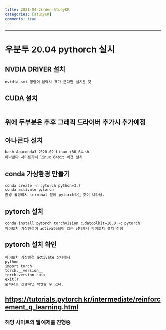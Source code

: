 ```yaml
---
title: 2021-04-28-Wen-StudyKR
categories: [studyKR]
comments: true
---
```

-------------------------------------------------------------------------------

# 우분투 20.04 pythorch 설치
## NVDIA DRIVER 설치
```
nvidia-smi 명령어 입력시 표가 뜬다면 설치된 것
```
## CUDA 설치
```
```

## 위에 두부분은 추후 그래픽 드라이버 추가시 추가예정

## 아나콘다 설치
```
bash Anaconda3-2020.02-Linux-x86_64.sh
아나콘다 사이트가서 linux 64bit 버전 설치

```

## conda 가상환경 만들기 
```
conda create -n pytorch python=3.7
conda activate pytorch
환경 활성화시 terminal 앞에 pytorch라는 것이 나타남.
```

## pytorch 설치
```
conda install pytorch torchvision cudatoolkit=10.0 -c pytorch
파이토치 가상환경이 activate되어 있는 상태에서 파이토치 설치 진행
```

## pytorch 설치 확인
```
파이토치 가상환경 activate 상태에서
python
import torch
torch.__version__
torch.version.cuda
exit()
순서대로 진행하면 확인할 수 있다.
```

## https://tutorials.pytorch.kr/intermediate/reinforcement_q_learning.html
### 해당 사이트의 웹 예제를 진행중